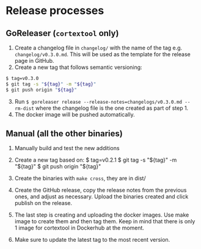 # Release processes

## GoReleaser (`cortextool` only)

1. Create a changelog file in `changelog/` with the name of the tag e.g. `changelog/v0.3.0.md`. This will be used as the template for the release page in GitHub.
2. Create a new tag that follows semantic versioning:

```bash
$ tag=v0.3.0
$ git tag -s "${tag}" -m "${tag}"
$ git push origin "${tag}"
```

3. Run `$ goreleaser release --release-notes=changelogs/v0.3.0.md --rm-dist` where the changelog file is the one created as part of step 1.
4. The docker image will be pushed automatically.


## Manual (all the other binaries)

1. Manually build and test the new additions
2. Create a new tag based on:
    $ tag=v0.2.1
    $ git tag -s "${tag}" -m "${tag}"
    $ git push origin "${tag}"

3. Create the binaries with `make cross`, they are in dist/
4. Create the GitHub release, copy the release notes from the previous ones, and adjust as necessary. Upload the binaries created and click publish on the release.
5. The last step is creating and uploading the docker images. Use make image to create them and then tag them. Keep in mind that there is only 1 image for cortextool in Dockerhub at the moment.
6. Make sure to update the latest tag to the most recent version.
